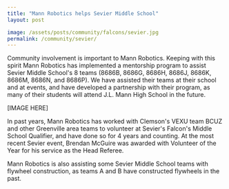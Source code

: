 ```yaml
---
title: "Mann Robotics helps Sevier Middle School"
layout: post

image: /assets/posts/community/falcons/sevier.jpg
permalink: /community/sevier/
---
```


Community involvement is important to Mann Robotics. Keeping with this spirit Mann Robotics has implemented a mentorship program to assist Sevier Middle School's 8 teams (8686B, 8686G, 8686H, 8686J, 8686K, 8686M, 8686N, and 8686P). We have assisted their teams at their school and at events, and have developed a partnership with their program, as many of their students will attend J.L. Mann High School in the future.

[IMAGE HERE]

In past years, Mann Robotics has worked with Clemson's VEXU team BCUZ and other Greenville area teams to volunteer at Sevier's Falcon's Middle School Qualifier, and have done so for 4 years and counting. At the most recent Sevier event, Brendan McGuire was awarded with Volunteer of the Year for his service as the Head Referee.

Mann Robotics is also assisting some Sevier Middle School teams with flywheel construction, as teams A and B have constructed flywheels in the past.
